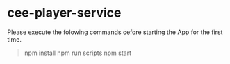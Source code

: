 # cee-player-service

Please execute the folowing commands cefore starting the App for the first time.

> npm install
> npm run scripts
> npm start